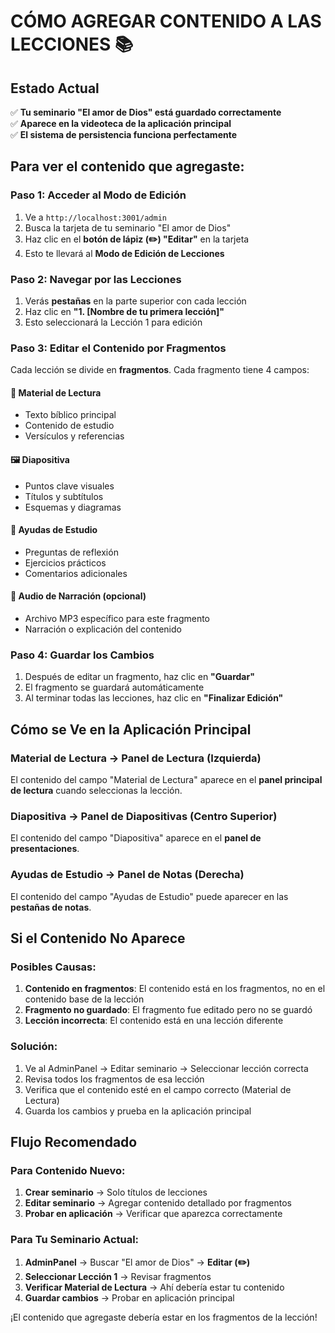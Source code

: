 # CÓMO AGREGAR CONTENIDO A LAS LECCIONES 📚

## Estado Actual
✅ **Tu seminario "El amor de Dios" está guardado correctamente**  
✅ **Aparece en la videoteca de la aplicación principal**  
✅ **El sistema de persistencia funciona perfectamente**

## Para ver el contenido que agregaste:

### Paso 1: Acceder al Modo de Edición
1. Ve a `http://localhost:3001/admin`
2. Busca la tarjeta de tu seminario "El amor de Dios"
3. Haz clic en el **botón de lápiz (✏️) "Editar"** en la tarjeta
4. Esto te llevará al **Modo de Edición de Lecciones**

### Paso 2: Navegar por las Lecciones
1. Verás **pestañas** en la parte superior con cada lección
2. Haz clic en **"1. [Nombre de tu primera lección]"**
3. Esto seleccionará la Lección 1 para edición

### Paso 3: Editar el Contenido por Fragmentos
Cada lección se divide en **fragmentos**. Cada fragmento tiene 4 campos:

#### 📖 **Material de Lectura**
- Texto bíblico principal
- Contenido de estudio
- Versículos y referencias

#### 🖼️ **Diapositiva** 
- Puntos clave visuales
- Títulos y subtítulos
- Esquemas y diagramas

#### 📝 **Ayudas de Estudio**
- Preguntas de reflexión
- Ejercicios prácticos
- Comentarios adicionales

#### 🎵 **Audio de Narración** (opcional)
- Archivo MP3 específico para este fragmento
- Narración o explicación del contenido

### Paso 4: Guardar los Cambios
1. Después de editar un fragmento, haz clic en **"Guardar"**
2. El fragmento se guardará automáticamente
3. Al terminar todas las lecciones, haz clic en **"Finalizar Edición"**

## Cómo se Ve en la Aplicación Principal

### Material de Lectura → Panel de Lectura (Izquierda)
El contenido del campo "Material de Lectura" aparece en el **panel principal de lectura** cuando seleccionas la lección.

### Diapositiva → Panel de Diapositivas (Centro Superior)
El contenido del campo "Diapositiva" aparece en el **panel de presentaciones**.

### Ayudas de Estudio → Panel de Notas (Derecha)
El contenido del campo "Ayudas de Estudio" puede aparecer en las **pestañas de notas**.

## Si el Contenido No Aparece

### Posibles Causas:
1. **Contenido en fragmentos**: El contenido está en los fragmentos, no en el contenido base de la lección
2. **Fragmento no guardado**: El fragmento fue editado pero no se guardó
3. **Lección incorrecta**: El contenido está en una lección diferente

### Solución:
1. Ve al AdminPanel → Editar seminario → Seleccionar lección correcta
2. Revisa todos los fragmentos de esa lección
3. Verifica que el contenido esté en el campo correcto (Material de Lectura)
4. Guarda los cambios y prueba en la aplicación principal

## Flujo Recomendado

### Para Contenido Nuevo:
1. **Crear seminario** → Solo títulos de lecciones
2. **Editar seminario** → Agregar contenido detallado por fragmentos
3. **Probar en aplicación** → Verificar que aparezca correctamente

### Para Tu Seminario Actual:
1. **AdminPanel** → Buscar "El amor de Dios" → **Editar (✏️)**
2. **Seleccionar Lección 1** → Revisar fragmentos
3. **Verificar Material de Lectura** → Ahí debería estar tu contenido
4. **Guardar cambios** → Probar en aplicación principal

¡El contenido que agregaste debería estar en los fragmentos de la lección!
